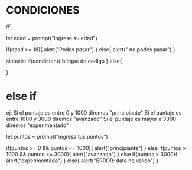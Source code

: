 
# CONDICIONES

*IF*

let edad = prompt("ingrese su edad")

if(edad >= 18){
    alert("Podes pasar")
}
else{
    alert(" no podes pasar")
}

sintaxis:
if(condicion){
    bloque de codigo
}
else{

}

# else if 

ej: 
    Si el puntaje es entre 0 y 1000 diremos "principiante"
    Si el puntaje es entre 1000 y 3000 diremos "avanzado"
    Si el puntaje es mayor a 3000 diremos "experimentado"

let puntos = prompt("ingresa tus puntos")

if(puntos >= 0 && puntos <= 1000){
    alert("principiante")
}
else if(puntos > 1000 && puntos <= 3000){
    alert("avanzado")
}
else if(puntos > 3000){
    alert("experimentado")
}
else{
    alert("ERROR: dato no valido")
}

